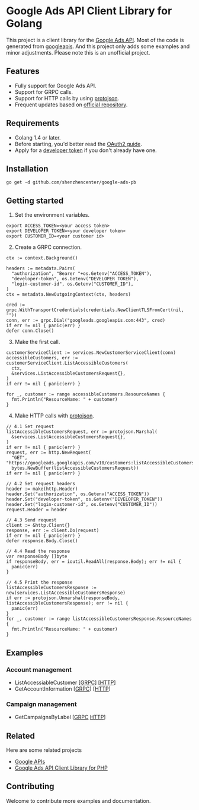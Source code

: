 
# Google Ads API Client Library for Golang

This project is a client library for the [Google Ads API](https://developers.google.com/google-ads/api/docs/start). Most of the code is generated from [googleapis](https://github.com/googleapis/googleapis/tree/master/google/ads/googleads). And this project only adds some examples and minor adjustments. Please note this is an unofficial project.


## Features

- Fully support for Google Ads API.
- Support for GRPC calls.
- Support for HTTP calls by using [protojson](google.golang.org/protobuf/encoding/protojson).
- Frequent updates based on [official repository](https://github.com/googleapis/googleapis).


## Requirements

- Golang 1.4 or later.
- Before starting, you'd better read the [OAuth2 guide](https://developers.google.com/google-ads/api/docs/oauth/overview).
- Apply for a [developer token](https://developers.google.com/google-ads/api/docs/first-call/dev-token) if you don't already have one.

## Installation

```
go get -d github.com/shenzhencenter/google-ads-pb
```
    
## Getting started

1. Set the environment variables.

```
export ACCESS_TOKEN=<your access token>
export DEVELOPER_TOKEN=<your developer token>
export CUSTOMER_ID=<your customer id>
```

2. Create a GRPC connection.

```
ctx := context.Background()

headers := metadata.Pairs(
  "authorization", "Bearer "+os.Getenv("ACCESS_TOKEN"),
  "developer-token", os.Getenv("DEVELOPER_TOKEN"),
  "login-customer-id", os.Getenv("CUSTOMER_ID"),
)
ctx = metadata.NewOutgoingContext(ctx, headers)

cred := grpc.WithTransportCredentials(credentials.NewClientTLSFromCert(nil, ""))
conn, err := grpc.Dial("googleads.googleapis.com:443", cred)
if err != nil { panic(err) }
defer conn.Close()
```

3. Make the first call.

```
customerServiceClient := services.NewCustomerServiceClient(conn)
accessibleCustomers, err := customerServiceClient.ListAccessibleCustomers(
  ctx, 
  &services.ListAccessibleCustomersRequest{},
)
if err != nil { panic(err) }

for _, customer := range accessibleCustomers.ResourceNames {
  fmt.Println("ResourceName: " + customer)
}
```

4. Make HTTP calls with [protojson](google.golang.org/protobuf/encoding/protojson).

```
// 4.1 Set request
listAccessibleCustomersRequest, err := protojson.Marshal(
  &services.ListAccessibleCustomersRequest{},
)
if err != nil { panic(err) }
request, err := http.NewRequest(
  "GET", "https://googleads.googleapis.com/v10/customers:listAccessibleCustomers",
  bytes.NewBuffer(listAccessibleCustomersRequest))
if err != nil { panic(err) }

// 4.2 Set request headers
header := make(http.Header)
header.Set("authorization", os.Getenv("ACCESS_TOKEN"))
header.Set("developer-token", os.Getenv("DEVELOPER_TOKEN"))
header.Set("login-customer-id", os.Getenv("CUSTOMER_ID"))
request.Header = header

// 4.3 Send request
client := &http.Client{}
response, err := client.Do(request)
if err != nil { panic(err) }
defer response.Body.Close()

// 4.4 Read the response
var responseBody []byte
if responseBody, err = ioutil.ReadAll(response.Body); err != nil {
  panic(err)
}

// 4.5 Print the response
listAccessibleCustomersResponse := new(services.ListAccessibleCustomersResponse)
if err := protojson.Unmarshal(responseBody, listAccessibleCustomersResponse); err != nil {
  panic(err)
}
for _, customer := range listAccessibleCustomersResponse.ResourceNames {
  fmt.Println("ResourceName: " + customer)
}
```


## Examples


### Account management

- ListAccessiableCustomer [[GRPC](https://github.com/shenzhencenter/google-ads-pb/blob/main/examples/account_management/list_accessible_customers.go)] [[HTTP](https://github.com/shenzhencenter/google-ads-pb/blob/main/examples/account_management/http_list_accessible_customers.go)]
- GetAccountInformation [[GRPC](https://github.com/shenzhencenter/google-ads-pb/blob/main/examples/account_management/get_account_information.go)] [[HTTP](https://github.com/shenzhencenter/google-ads-pb/blob/main/examples/account_management/http_get_account_information.go)]

### Campaign management

- GetCampaignsByLabel [[GRPC](https://github.com/shenzhencenter/google-ads-pb/blob/main/examples/campaign_management/get_campaigns_by_label.go) [HTTP](https://github.com/shenzhencenter/google-ads-pb/blob/main/examples/campaign_management/http_get_campaigns_by_label.go)]

## Related

Here are some related projects

- [Google APIs](https://github.com/googleapis/googleapis)
- [Google Ads API Client Library for PHP](https://github.com/googleads/google-ads-php)

## Contributing

Welcome to contribute more examples and documentation.
